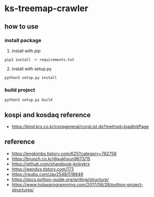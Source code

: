 # ks-treemap-crawler

## how to use

### install package

1. install with pip
```
pip3 install -r requirements.txt
```
2. install with setup.py
```
python3 setup.py install
```

### build project 

```
python3 setup.py build
```

## kospi and kosdaq reference

- https://kind.krx.co.kr/corpgeneral/corpList.do?method=loadInitPage

## reference

- https://engkimbs.tistory.com/625?category=762758
- https://brunch.co.kr/@sukhyun9673/15
- https://github.com/sharebook-kr/pykrx
- https://wendys.tistory.com/173
- https://rpubs.com/Jay2548/518849
- https://docs.python-guide.org/writing/structure/
- https://www.holaxprogramming.com/2017/06/28/python-project-structures/